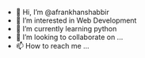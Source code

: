 - 👋 Hi, I’m @afrankhanshabbir
- 👀 I’m interested in Web Development
- 🌱 I’m currently learning python
- 💞️ I’m looking to collaborate on ...
- 📫 How to reach me ...

<!---
afrankhanshabbir/afrankhanshabbir is a ✨ special ✨ repository because its `README.md` (this file) appears on your GitHub profile.
You can click the Preview link to take a look at your changes.
--->
